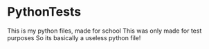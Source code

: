 # PythonTests
This is my python files, made for school
This was only made for test purposes
So its basically a useless python file!
